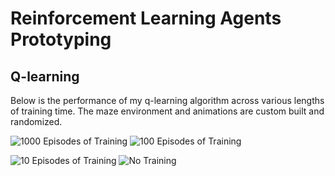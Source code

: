 # Reinforcement Learning Agents Prototyping

## Q-learning

Below is the performance of my q-learning algorithm across various lengths of training time. The maze environment and animations are custom built and randomized.

![1000 Episodes of Training](https://github.com/user-attachments/assets/33fa15ff-e185-403a-9601-1bb800fc0c0a) ![100 Episodes of Training](https://github.com/user-attachments/assets/f58ddf8f-b028-43c0-8407-a03b88475b46)

![10 Episodes of Training](https://github.com/user-attachments/assets/9c0d8108-af4b-43d3-97af-e27ce31247de) ![No Training](https://github.com/user-attachments/assets/419e25d1-9e0d-4799-8643-41a20486bd21)
